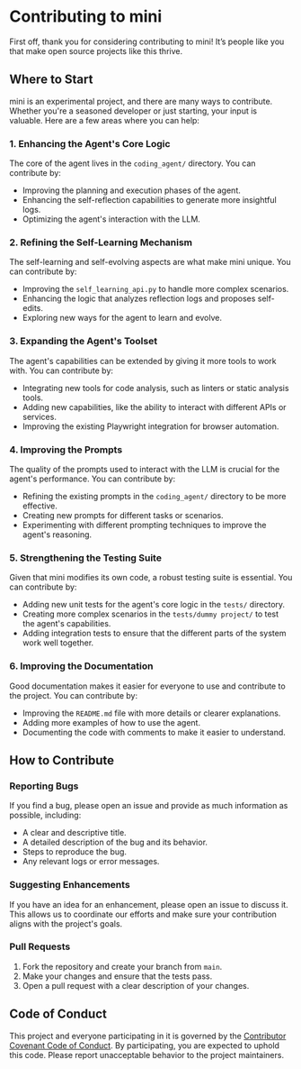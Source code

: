 # Contributing to mini

First off, thank you for considering contributing to mini! It’s people like you that make open source projects like this thrive.

## Where to Start

mini is an experimental project, and there are many ways to contribute. Whether you're a seasoned developer or just starting, your input is valuable. Here are a few areas where you can help:

### 1. Enhancing the Agent's Core Logic

The core of the agent lives in the `coding_agent/` directory. You can contribute by:
- Improving the planning and execution phases of the agent.
- Enhancing the self-reflection capabilities to generate more insightful logs.
- Optimizing the agent's interaction with the LLM.

### 2. Refining the Self-Learning Mechanism

The self-learning and self-evolving aspects are what make mini unique. You can contribute by:
- Improving the `self_learning_api.py` to handle more complex scenarios.
- Enhancing the logic that analyzes reflection logs and proposes self-edits.
- Exploring new ways for the agent to learn and evolve.

### 3. Expanding the Agent's Toolset

The agent's capabilities can be extended by giving it more tools to work with. You can contribute by:
- Integrating new tools for code analysis, such as linters or static analysis tools.
- Adding new capabilities, like the ability to interact with different APIs or services.
- Improving the existing Playwright integration for browser automation.

### 4. Improving the Prompts

The quality of the prompts used to interact with the LLM is crucial for the agent's performance. You can contribute by:
- Refining the existing prompts in the `coding_agent/` directory to be more effective.
- Creating new prompts for different tasks or scenarios.
- Experimenting with different prompting techniques to improve the agent's reasoning.

### 5. Strengthening the Testing Suite

Given that mini modifies its own code, a robust testing suite is essential. You can contribute by:
- Adding new unit tests for the agent's core logic in the `tests/` directory.
- Creating more complex scenarios in the `tests/dummy project/` to test the agent's capabilities.
- Adding integration tests to ensure that the different parts of the system work well together.

### 6. Improving the Documentation

Good documentation makes it easier for everyone to use and contribute to the project. You can contribute by:
- Improving the `README.md` file with more details or clearer explanations.
- Adding more examples of how to use the agent.
- Documenting the code with comments to make it easier to understand.

## How to Contribute

### Reporting Bugs

If you find a bug, please open an issue and provide as much information as possible, including:
- A clear and descriptive title.
- A detailed description of the bug and its behavior.
- Steps to reproduce the bug.
- Any relevant logs or error messages.

### Suggesting Enhancements

If you have an idea for an enhancement, please open an issue to discuss it. This allows us to coordinate our efforts and make sure your contribution aligns with the project's goals.

### Pull Requests

1. Fork the repository and create your branch from `main`.
2. Make your changes and ensure that the tests pass.
3. Open a pull request with a clear description of your changes.

## Code of Conduct

This project and everyone participating in it is governed by the [Contributor Covenant Code of Conduct](CODE_OF_CONDUCT.md). By participating, you are expected to uphold this code. Please report unacceptable behavior to the project maintainers.
